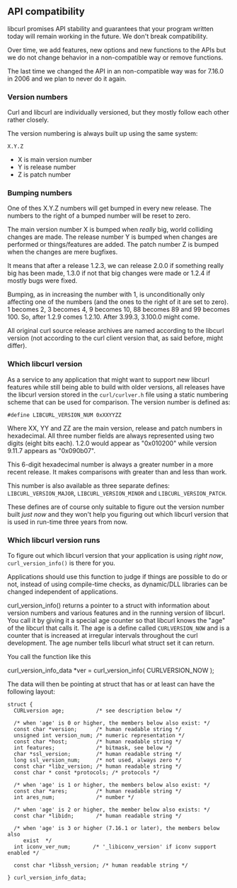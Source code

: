 ## API compatibility

libcurl promises API stability and guarantees that your program written today
will remain working in the future. We don't break compatibility.

Over time, we add features, new options and new functions to the APIs but we
do not change behavior in a non-compatible way or remove functions.

The last time we changed the API in an non-compatible way was for 7.16.0 in
2006 and we plan to never do it again.

### Version numbers

Curl and libcurl are individually versioned, but they mostly follow each other
rather closely.

The version numbering is always built up using the same system:

    X.Y.Z

 - X is main version number
 - Y is release number
 - Z is patch number

### Bumping numbers

One of thes X.Y.Z numbers will get bumped in every new release. The numbers to
the right of a bumped number will be reset to zero.

The main version number X is bumped when *really* big, world colliding changes
are made. The release number Y is bumped when changes are performed or
things/features are added. The patch number Z is bumped when the changes are
mere bugfixes.

It means that after a release 1.2.3, we can release 2.0.0 if something really
big has been made, 1.3.0 if not that big changes were made or 1.2.4 if mostly
bugs were fixed.

Bumping, as in increasing the number with 1, is unconditionally only affecting
one of the numbers (and the ones to the right of it are set to zero). 1
becomes 2, 3 becomes 4, 9 becomes 10, 88 becomes 89 and 99 becomes 100. So,
after 1.2.9 comes 1.2.10. After 3.99.3, 3.100.0 might come.

All original curl source release archives are named according to the libcurl
version (not according to the curl client version that, as said before, might
differ).

### Which libcurl version

As a service to any application that might want to support new libcurl
features while still being able to build with older versions, all releases
have the libcurl version stored in the `curl/curlver.h` file using a static
numbering scheme that can be used for comparison. The version number is
defined as:

    #define LIBCURL_VERSION_NUM 0xXXYYZZ

Where XX, YY and ZZ are the main version, release and patch numbers in
hexadecimal. All three number fields are always represented using two digits
(eight bits each). 1.2.0 would appear as "0x010200" while version 9.11.7
appears as "0x090b07".

This 6-digit hexadecimal number is always a greater number in a more recent
release. It makes comparisons with greater than and less than work.

This number is also available as three separate defines:
`LIBCURL_VERSION_MAJOR`, `LIBCURL_VERSION_MINOR` and `LIBCURL_VERSION_PATCH`.

These defines are of course only suitable to figure out the version number
built *just now* and they won't help you figuring out which libcurl version
that is used in run-time three years from now.

### Which libcurl version runs

To figure out which libcurl version that your application is using *right
now*, `curl_version_info()` is there for you.

Applications should use this function to judge if things are possible to do or
not, instead of using compile-time checks, as dynamic/DLL libraries can be
changed independent of applications.

curl_version_info() returns a pointer to a struct with information about
version numbers and various features and in the running version of
libcurl. You call it by giving it a special age counter so that libcurl knows
the "age" of the libcurl that calls it. The age is a define called
`CURLVERSION_NOW` and is a counter that is increased at irregular intervals
throughout the curl development. The age number tells libcurl what struct set
it can return.

You call the function like this

   curl_version_info_data *ver = curl_version_info( CURLVERSION_NOW );

The data will then be pointing at struct that has or at least can have the
following layout:

    struct {
      CURLversion age;          /* see description below */

      /* when 'age' is 0 or higher, the members below also exist: */
      const char *version;      /* human readable string */
      unsigned int version_num; /* numeric representation */
      const char *host;         /* human readable string */
      int features;             /* bitmask, see below */
      char *ssl_version;        /* human readable string */
      long ssl_version_num;     /* not used, always zero */
      const char *libz_version; /* human readable string */
      const char * const *protocols; /* protocols */

      /* when 'age' is 1 or higher, the members below also exist: */
      const char *ares;         /* human readable string */
      int ares_num;             /* number */

      /* when 'age' is 2 or higher, the member below also exists: */
      const char *libidn;       /* human readable string */

      /* when 'age' is 3 or higher (7.16.1 or later), the members below also
         exist  */
      int iconv_ver_num;       /* '_libiconv_version' if iconv support enabled */

      const char *libssh_version; /* human readable string */

    } curl_version_info_data;
